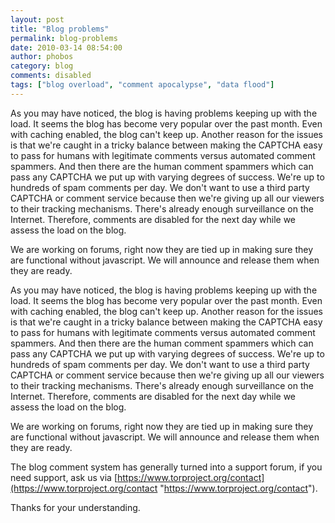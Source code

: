 ```yaml
---
layout: post
title: "Blog problems"
permalink: blog-problems
date: 2010-03-14 08:54:00
author: phobos
category: blog
comments: disabled
tags: ["blog overload", "comment apocalypse", "data flood"]
---
```


As you may have noticed, the blog is having problems keeping up with the load. It seems the blog has become very popular over the past month. Even with caching enabled, the blog can't keep up. Another reason for the issues is that we're caught in a tricky balance between making the CAPTCHA easy to pass for humans with legitimate comments versus automated comment spammers. And then there are the human comment spammers which can pass any CAPTCHA we put up with varying degrees of success. We're up to hundreds of spam comments per day. We don't want to use a third party CAPTCHA or comment service because then we're giving up all our viewers to their tracking mechanisms. There's already enough surveillance on the Internet. Therefore, comments are disabled for the next day while we assess the load on the blog.

We are working on forums, right now they are tied up in making sure they are functional without javascript. We will announce and release them when they are ready.

<!-- more -->

As you may have noticed, the blog is having problems keeping up with the load. It seems the blog has become very popular over the past month. Even with caching enabled, the blog can't keep up. Another reason for the issues is that we're caught in a tricky balance between making the CAPTCHA easy to pass for humans with legitimate comments versus automated comment spammers. And then there are the human comment spammers which can pass any CAPTCHA we put up with varying degrees of success. We're up to hundreds of spam comments per day. We don't want to use a third party CAPTCHA or comment service because then we're giving up all our viewers to their tracking mechanisms. There's already enough surveillance on the Internet. Therefore, comments are disabled for the next day while we assess the load on the blog.

We are working on forums, right now they are tied up in making sure they are functional without javascript. We will announce and release them when they are ready.

The blog comment system has generally turned into a support forum, if you need support, ask us via [https://www.torproject.org/contact](https://www.torproject.org/contact "https://www.torproject.org/contact").

Thanks for your understanding.
